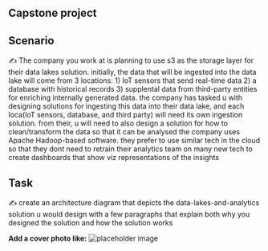 ## Capstone project 

## Scenario

✍️ The company you work at is planning to use s3 as the storage layer for their data lakes solution. initially, the data that will be ingested into the data lake will come from 3 locations: 1) IoT sensors that send real-time data 2) a database with historical records 3) supplental data from third-party entities for enriching internally generated data.
the company has tasked u with designing solutions for ingesting this data into their data lake, and each loca(IoT sensors, database, and third party) will need its own ingestion solution. from their, u will need to also design a solution for how to clean/transform the data so that it can be analysed 
the company uses Apache Hadoop-based software. they prefer to use similar tech in the cloud so that they dont need to retrain their analytics team on many new tech 
to create dashboards that show viz representations of the insights 

## Task

✍️ create an architecture diagram that depicts the data-lakes-and-analytics solution u would design with a few paragraphs that explain both why you designed the solution and how the solution works

**Add a cover photo like:**
![placeholder image](https://via.placeholder.com/1200x600)



